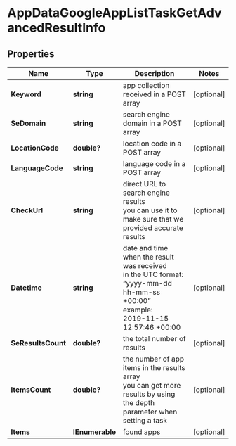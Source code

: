 # AppDataGoogleAppListTaskGetAdvancedResultInfo


## Properties

| Name | Type | Description | Notes |
|------------ | ------------- | ------------- | -------------|
**Keyword** | **string** | app collection received in a POST array |[optional]|
**SeDomain** | **string** | search engine domain in a POST array |[optional]|
**LocationCode** | **double?** | location code in a POST array |[optional]|
**LanguageCode** | **string** | language code in a POST array |[optional]|
**CheckUrl** | **string** | direct URL to search engine results<br>you can use it to make sure that we provided accurate results |[optional]|
**Datetime** | **string** | date and time when the result was received<br>in the UTC format: “yyyy-mm-dd hh-mm-ss +00:00”<br>example:<br>2019-11-15 12:57:46 +00:00 |[optional]|
**SeResultsCount** | **double?** | the total number of results |[optional]|
**ItemsCount** | **double?** | the number of app items in the results array<br>you can get more results by using the depth parameter when setting a task |[optional]|
**Items** | **IEnumerable<BaseAppDataSerpElementItem>** | found apps |[optional]|